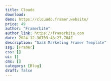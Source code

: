 ```yaml
---
title: Cloudo
download:
demo: https://clouudo.framer.website/
price: 49
author: "Framerbite"
author_link: https://framerbite.com
date: 2024-12-30T03:48:27.784Z
description: "SaaS Marketing Framer Template"
ssg: [Framer]
css: []
ui: []
cms: []
category: [Blog]
draft: false
---
```

